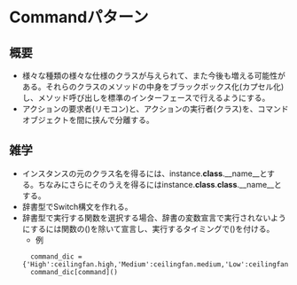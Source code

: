 # Commandパターン

## 概要
- 様々な種類の様々な仕様のクラスが与えられて、また今後も増える可能性がある。それらのクラスのメソッドの中身をブラックボックス化(カプセル化)し、メソッド呼び出しを標準のインターフェースで行えるようにする。
- アクションの要求者(リモコン)と、アクションの実行者(クラス)を、コマンドオブジェクトを間に挟んで分離する。

## 雑学
- インスタンスの元のクラス名を得るには、instance.__class__.__name__とする。ちなみにさらにそのうえを得るにはinstance.__class__.__class__.__name__とする。
- 辞書型でSwitch構文を作れる。
- 辞書型で実行する関数を選択する場合、辞書の変数宣言で実行されないようにするには関数の()を除いて宣言し、実行するタイミングで()を付ける。
  - 例
  ```
    command_dic = {'High':ceilingfan.high,'Medium':ceilingfan.medium,'Low':ceilingfan.low,'Off':ceilingfan.off}
    command_dic[command]()
  ```
